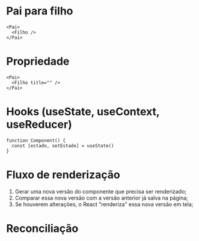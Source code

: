 # Pai para filho

````tsx
<Pai>
  <Filho />
</Pai>
````

# Propriedade

````tsx
<Pai>
  <Filho title="" />
</Pai>
````

# Hooks (useState, useContext, useReducer)

````tsx
function Component() {
  const [estado, setEstado] = useState()
}
````

# Fluxo de renderização

1. Gerar uma nova versão do componente que precisa ser renderizado;
2. Comparar essa nova versão com a versão anterior já salva na página;
3. Se houverem alterações, o React "renderiza" essa nova versão em tela;

# Reconciliação

